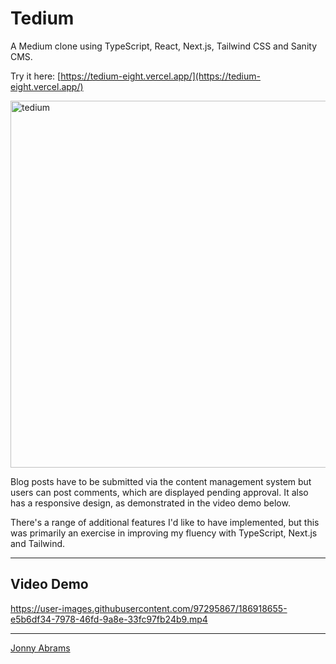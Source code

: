 # Tedium

A Medium clone using TypeScript, React, Next.js, Tailwind CSS and Sanity CMS.

Try it here: [https://tedium-eight.vercel.app/](https://tedium-eight.vercel.app/)

<img width="587" alt="tedium" src="https://user-images.githubusercontent.com/97295867/186916906-c3e099b6-1dd2-4991-9ba1-53fcdab735cb.png">

Blog posts have to be submitted via the content management system but users can post comments, which are displayed pending approval. It also has a responsive design, as demonstrated in the video demo below.

There's a range of additional features I'd like to have implemented, but this was primarily an exercise in improving my fluency with TypeScript, Next.js and Tailwind.

---

## Video Demo

https://user-images.githubusercontent.com/97295867/186918655-e5b6df34-7978-46fd-9a8e-33fc97fb24b9.mp4

---

[Jonny Abrams](https://github.com/jonnyabrams)
